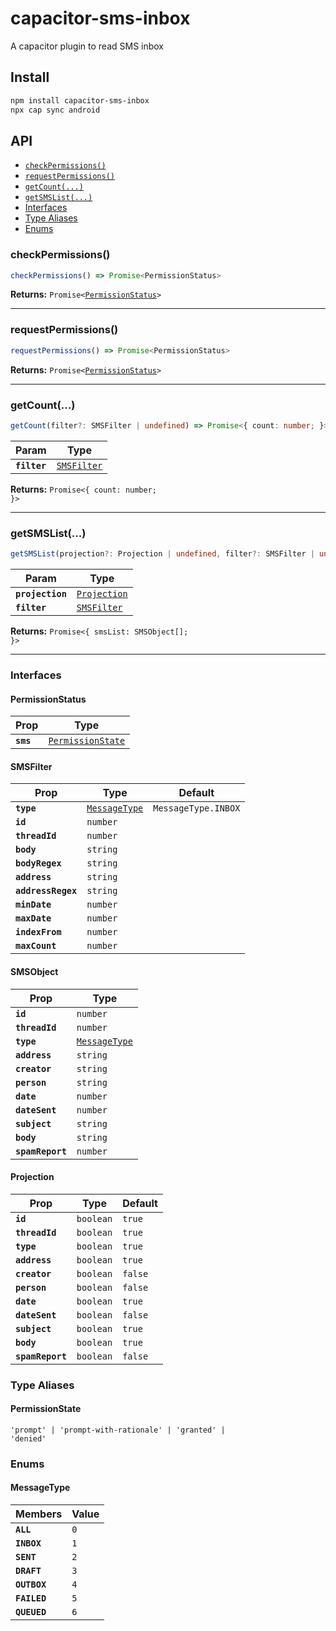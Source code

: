 # capacitor-sms-inbox

A capacitor plugin to read SMS inbox

## Install

```bash
npm install capacitor-sms-inbox
npx cap sync android
```

## API

<docgen-index>

* [`checkPermissions()`](#checkpermissions)
* [`requestPermissions()`](#requestpermissions)
* [`getCount(...)`](#getcount)
* [`getSMSList(...)`](#getsmslist)
* [Interfaces](#interfaces)
* [Type Aliases](#type-aliases)
* [Enums](#enums)

</docgen-index>

<docgen-api>
<!--Update the source file JSDoc comments and rerun docgen to update the docs below-->

### checkPermissions()

```typescript
checkPermissions() => Promise<PermissionStatus>
```

**Returns:** <code>Promise&lt;<a href="#permissionstatus">PermissionStatus</a>&gt;</code>

--------------------


### requestPermissions()

```typescript
requestPermissions() => Promise<PermissionStatus>
```

**Returns:** <code>Promise&lt;<a href="#permissionstatus">PermissionStatus</a>&gt;</code>

--------------------


### getCount(...)

```typescript
getCount(filter?: SMSFilter | undefined) => Promise<{ count: number; }>
```

| Param        | Type                                            |
| ------------ | ----------------------------------------------- |
| **`filter`** | <code><a href="#smsfilter">SMSFilter</a></code> |

**Returns:** <code>Promise&lt;{ count: number; }&gt;</code>

--------------------


### getSMSList(...)

```typescript
getSMSList(projection?: Projection | undefined, filter?: SMSFilter | undefined) => Promise<{ smsList: SMSObject[]; }>
```

| Param            | Type                                              |
| ---------------- | ------------------------------------------------- |
| **`projection`** | <code><a href="#projection">Projection</a></code> |
| **`filter`**     | <code><a href="#smsfilter">SMSFilter</a></code>   |

**Returns:** <code>Promise&lt;{ smsList: SMSObject[]; }&gt;</code>

--------------------


### Interfaces


#### PermissionStatus

| Prop      | Type                                                        |
| --------- | ----------------------------------------------------------- |
| **`sms`** | <code><a href="#permissionstate">PermissionState</a></code> |


#### SMSFilter

| Prop               | Type                                                | Default                        |
| ------------------ | --------------------------------------------------- | ------------------------------ |
| **`type`**         | <code><a href="#messagetype">MessageType</a></code> | <code>MessageType.INBOX</code> |
| **`id`**           | <code>number</code>                                 |                                |
| **`threadId`**     | <code>number</code>                                 |                                |
| **`body`**         | <code>string</code>                                 |                                |
| **`bodyRegex`**    | <code>string</code>                                 |                                |
| **`address`**      | <code>string</code>                                 |                                |
| **`addressRegex`** | <code>string</code>                                 |                                |
| **`minDate`**      | <code>number</code>                                 |                                |
| **`maxDate`**      | <code>number</code>                                 |                                |
| **`indexFrom`**    | <code>number</code>                                 |                                |
| **`maxCount`**     | <code>number</code>                                 |                                |


#### SMSObject

| Prop             | Type                                                |
| ---------------- | --------------------------------------------------- |
| **`id`**         | <code>number</code>                                 |
| **`threadId`**   | <code>number</code>                                 |
| **`type`**       | <code><a href="#messagetype">MessageType</a></code> |
| **`address`**    | <code>string</code>                                 |
| **`creator`**    | <code>string</code>                                 |
| **`person`**     | <code>string</code>                                 |
| **`date`**       | <code>number</code>                                 |
| **`dateSent`**   | <code>number</code>                                 |
| **`subject`**    | <code>string</code>                                 |
| **`body`**       | <code>string</code>                                 |
| **`spamReport`** | <code>number</code>                                 |


#### Projection

| Prop             | Type                 | Default            |
| ---------------- | -------------------- | ------------------ |
| **`id`**         | <code>boolean</code> | <code>true</code>  |
| **`threadId`**   | <code>boolean</code> | <code>true</code>  |
| **`type`**       | <code>boolean</code> | <code>true</code>  |
| **`address`**    | <code>boolean</code> | <code>true</code>  |
| **`creator`**    | <code>boolean</code> | <code>false</code> |
| **`person`**     | <code>boolean</code> | <code>false</code> |
| **`date`**       | <code>boolean</code> | <code>true</code>  |
| **`dateSent`**   | <code>boolean</code> | <code>false</code> |
| **`subject`**    | <code>boolean</code> | <code>true</code>  |
| **`body`**       | <code>boolean</code> | <code>true</code>  |
| **`spamReport`** | <code>boolean</code> | <code>false</code> |


### Type Aliases


#### PermissionState

<code>'prompt' | 'prompt-with-rationale' | 'granted' | 'denied'</code>


### Enums


#### MessageType

| Members      | Value          |
| ------------ | -------------- |
| **`ALL`**    | <code>0</code> |
| **`INBOX`**  | <code>1</code> |
| **`SENT`**   | <code>2</code> |
| **`DRAFT`**  | <code>3</code> |
| **`OUTBOX`** | <code>4</code> |
| **`FAILED`** | <code>5</code> |
| **`QUEUED`** | <code>6</code> |

</docgen-api>
